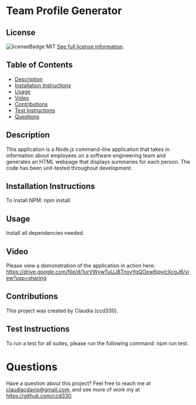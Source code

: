 # Team Profile Generator

## License
  ![licenseBadge](https://img.shields.io/badge/License-MIT-blue.svg)
  MIT
  [See full license information](https://opensource.org/licenses/MIT).

## Table of Contents

- [Description](#description)
- [Installation Instructions](#installation-instructions)
- [Usage](#usage)
- [Video](#video)
- [Contributions](#contributions)
- [Test Instructions](#test-instructions)
- [Questions](#questions)

## Description

This application is a Node.js command-line application that takes in information about employees on a software engineering team and generates an HTML webpage that displays summaries for each person. The code has been unit-tested throughout development.

## Installation Instructions

To install NPM: npm install

## Usage

Install all dependencies needed.

## Video

Please view a demonstration of the application in action here: https://drive.google.com/file/d/1urVWvwTuUJ8TnovYqQOxw6jpyicXcgJ6/view?usp=sharing

## Contributions

This project was created by Claudia (ccd330).

## Test Instructions

To run a test for all suites, please run the following command: npm run test.

# Questions

Have a question about this project? Feel free to reach me at claudiacdavis@gmail.com, and see more of work my at https://github.com/ccd330.
